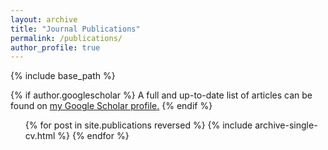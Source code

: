 ```yaml
---
layout: archive
title: "Journal Publications"
permalink: /publications/
author_profile: true
---
```



{% include base_path %}

{% if author.googlescholar %}
  A full and up-to-date list of articles can be found on <u><a href="{{author.googlescholar}}">my Google Scholar profile</a>.</u>
{% endif %}


<ol>{% for post in site.publications reversed %}
  {% include archive-single-cv.html %}
{% endfor %}</ol>
